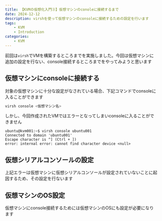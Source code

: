 ```yaml
---
title: 【KVMの仮想化入門③】仮想マシンのconoleに接続するまで
date: 2024-12-12
description: virshを使って仮想マシンのconsoleに接続するための設定を行います
tags: 
    - KVM
    - Introduction
categories:
    - KVM
---
```


前回は`virsh`でVMを構築するところまでを実施しました。今回は仮想マシンに追加の設定を行ない、console接続するところまでをやってみようと思います

## 仮想マシンにconsoleに接続する
対象の仮想マシンに十分な設定がなされている場合、下記コマンドでconsoleに入ることができます
```bash
virsh console <仮想マシン名>
```
しかし、今回作成されたVMではエラーとなってしまいconsoleに入ることができません
```
ubuntu@kvm001:~$ virsh console ubuntu001
Connected to domain 'ubuntu001'
Escape character is ^] (Ctrl + ])
error: internal error: cannot find character device <null>
```

## 仮想シリアルコンソールの設定
上記エラーは仮想マシンに仮想シリアルコンソールが設定されていないことに起因するため、その設定を行ないます



## 仮想マシンのOS設定
仮想マシンにconsole接続するためには仮想マシンのOSにも設定が必要になります

